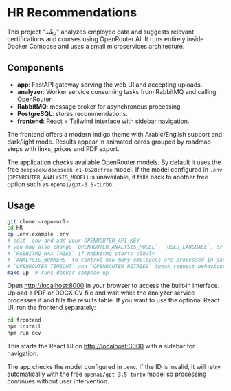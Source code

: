 # HR Recommendations

This project "رشُد" analyzes employee data and suggests relevant certifications and courses using OpenRouter AI. It runs entirely inside Docker Compose and uses a small microservices architecture.

## Components
- **app**: FastAPI gateway serving the web UI and accepting uploads.
- **analyzer**: Worker service consuming tasks from RabbitMQ and calling OpenRouter.
- **RabbitMQ**: message broker for asynchronous processing.
- **PostgreSQL**: stores recommendations.
- **frontend**: React + Tailwind interface with sidebar navigation.

The frontend offers a modern indigo theme with Arabic/English support and dark/light mode. Results appear in animated cards grouped by roadmap steps with links, prices and PDF export.

The application checks available OpenRouter models. By default it uses the free `deepseek/deepseek-r1-0528:free` model. If the model configured in `.env` (`OPENROUTER_ANALYSIS_MODEL`) is unavailable, it falls back to another free option such as `openai/gpt-3.5-turbo`.

## Usage
```bash
git clone <repo-url>
cd HR
cp .env.example .env
# edit .env and add your OPENROUTER_API_KEY
# you may also change `OPENROUTER_ANALYSIS_MODEL`, `USED_LANGUAGE`, or
# `RABBITMQ_MAX_TRIES` if RabbitMQ starts slowly
# `ANALYSIS_WORKERS` to control how many employees are processed in parallel
# `OPENROUTER_TIMEOUT` and `OPENROUTER_RETRIES` tweak request behaviour
make up  # runs docker compose up
```
Open <http://localhost:8000> in your browser to access the built‑in interface. Upload a PDF or DOCX CV file and wait while the analyzer service processes it and fills the results table.
If you want to use the optional React UI, run the frontend separately:
```bash
cd frontend
npm install
npm run dev
```
This starts the React UI on <http://localhost:3000> with a sidebar for navigation.

The app checks the model configured in `.env`. If the ID is invalid, it will retry automatically with the free `openai/gpt-3.5-turbo` model so processing continues without user intervention.
